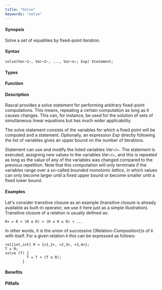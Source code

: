 ```yaml
---
title: "Solve"
keywords: "solve"
---
```


#### Synopsis

Solve a set of equalities by fixed-point iteration.

#### Syntax

`solve(Var~1~, Var~2~, ..., Var~n~; Exp) Statement;`

#### Types

#### Function

#### Description

Rascal provides a solve statement for performing arbitrary fixed-point computations. This means, repeating a certain computation as long as it causes changes. This can, for instance, be used for the solution of sets of simultaneous 
linear equations but has much wider applicability.

The solve statement consists of the variables for which a fixed point will be computed and a statement. 
Optionally, an expression _Exp_ directly following the list of variables gives an upper bound on the number of iterations.

Statement can use and modify the listed variables _Var_~i~. 
The statement is executed, assigning new values to the variables _Var_~i~, and this is repeated as long as the value 
of any of the variables was changed compared to the previous repetition. 
Note that this computation will only terminate if the variables range over a so-called _bounded monotonic lattice_,
in which values can only become larger until a fixed upper bound or become smaller until a fixed lower bound.

#### Examples

Let's consider transitive closure as an example (transitive closure is already available as built-in operator, 
we use it here just as a simple illustration). Transitive closure of a relation is usually defined as:
```rascal
R+ = R + (R o R) + (R o R o R) + ...
```
In other words, it is the union of successive ((Relation-Composition))s of `R` with itself. 
For a given relation `R` this can be expressed as follows:
```rascal-shell
rel[int,int] R = {<1,2>, <2,3>, <3,4>};
T = R;
solve (T) {
          T = T + (T o R);
        }
```

#### Benefits

#### Pitfalls

